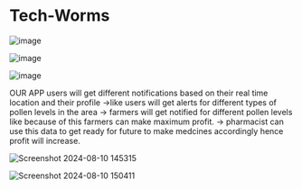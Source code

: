 # Tech-Worms
![image](https://github.com/user-attachments/assets/15077b36-7621-48ee-bcbc-9c600b7a3115)

![image](https://github.com/user-attachments/assets/0d2c14ef-e69d-4779-a701-9a98fc352394)

![image](https://github.com/user-attachments/assets/425626be-78d1-4767-b287-63256bea24d6)

OUR APP
users will get different notifications based on their real time location and their profile
->like users will get alerts for different types of pollen levels in the area
-> farmers will get  notified for different pollen levels like because of this farmers can make maximum profit.
-> pharmacist can use this data to get ready for future to make medcines accordingly hence profit will increase.


![Screenshot 2024-08-10 145315](https://github.com/user-attachments/assets/e683b2ff-0799-4ec7-bd31-b9742288b38b)

![Screenshot 2024-08-10 150411](https://github.com/user-attachments/assets/8667f99e-d22f-4b94-816a-3e239a58a3a3)
